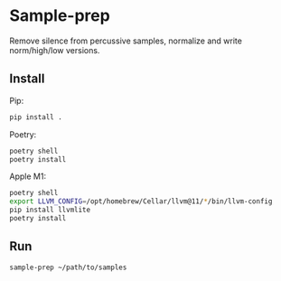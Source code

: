 Sample-prep
===========

Remove silence from percussive samples, normalize and write norm/high/low
versions.

Install
-------

Pip:

```bash
pip install .
```

Poetry:

```bash
poetry shell
poetry install
```

Apple M1:

```bash
poetry shell
export LLVM_CONFIG=/opt/homebrew/Cellar/llvm@11/*/bin/llvm-config
pip install llvmlite
poetry install
```

Run
---

```bash
sample-prep ~/path/to/samples
```
